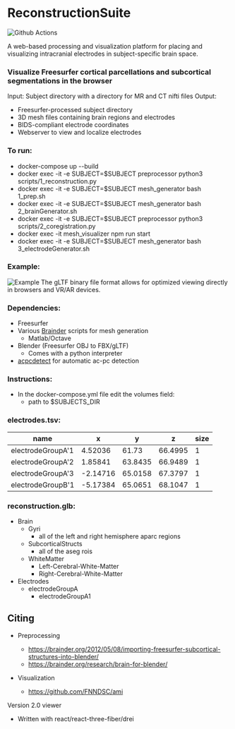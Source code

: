 # ReconstructionSuite
![Github Actions](https://github.com/cronelab/ReconstructionSuite/workflows/Node.js%20CI/badge.svg?branch=master)

A web-based processing and visualization platform for placing and visualizing intracranial electrodes in subject-specific brain space. 


### Visualize Freesurfer cortical parcellations and subcortical segmentations in the browser

Input: Subject directory with a directory for MR and CT nifti files
Output: 
- Freesurfer-processed subject directory
- 3D mesh files containing brain regions and electrodes
- BIDS-compliant electrode coordinates
- Webserver to view and localize electrodes

### To run:

- docker-compose up --build
- docker exec -it -e SUBJECT=$SUBJECT preprocessor python3 scripts/1_reconstruction.py
- docker exec -it -e SUBJECT=$SUBJECT mesh_generator bash 1_prep.sh
- docker exec -it -e SUBJECT=$SUBJECT mesh_generator bash 2_brainGenerator.sh
- docker exec -it -e SUBJECT=$SUBJECT preprocessor python3 scripts/2_coregistration.py
- docker exec -it mesh_visualizer npm run start
- docker exec -it -e SUBJECT=$SUBJECT mesh_generator bash 3_electrodeGenerator.sh

### Example:

![Example](./docs/_static/Picture.jpg)
The gLTF binary file format allows for optimized viewing directly in browsers and VR/AR devices.

### Dependencies:

- Freesurfer
- Various [Brainder](https://brainder.org/) scripts for mesh generation
    - Matlab/Octave
- Blender (Freesurfer OBJ to FBX/gLTF)
    - Comes with a python interpreter
- [acpcdetect](https://www.nitrc.org/projects/art) for automatic ac-pc detection


### Instructions:

- In the docker-compose.yml file edit the volumes field:
    - path to $SUBJECTS_DIR

### electrodes.tsv:
| name              | x         | y       | z       |size|
| ----------------- | --------- | ------- | ------- |----|
| electrodeGroupA'1 | 4.52036   | 61.73   | 66.4995 |  1 |
| electrodeGroupA'2 | 1.85841   | 63.8435 | 66.9489 |  1 |
| electrodeGroupA'3 | -2.14716  | 65.0158 | 67.3797 |  1 |
| electrodeGroupB'1 | -5.17384  | 65.0651 | 68.1047 |  1 |

### reconstruction.glb:
- Brain
    - Gyri
        - all of the left and right hemisphere aparc regions
    - SubcorticalStructs
        - all of the aseg rois
    - WhiteMatter
        - Left-Cerebral-White-Matter
        - Right-Cerebral-White-Matter
- Electrodes
    - electrodeGroupA
        - electrodeGroupA1

Citing
------

+ Preprocessing
    - https://brainder.org/2012/05/08/importing-freesurfer-subcortical-structures-into-blender/
    - https://brainder.org/research/brain-for-blender/

+ Visualization
    - https://github.com/FNNDSC/ami


Version 2.0 viewer
+ Written with react/react-three-fiber/drei



